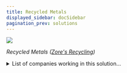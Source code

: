```yaml
---
title: Recycled Metals
displayed_sidebar: docSidebar
pagination_prev: solutions
---
```

![](/../static/img/recycled-metals.jpg)

*Recycled Metals ([Zore's Recycling](https://www.zoresrecycling.com/blog/3-categories-of-metal-that-can-be-recycled/))*

<details>
        <summary>List of companies working in this solution...</summary>
         <em>Note: this is an experimental AI feature. Accuracy and completeness are a work in progress</em>
        <div>
            <ul>
             
                <li><a href="https://impossiblediamond.com/">Impossible Diamond</a></li>
            
            </ul>
        </div>
        </details>


:::company job openings
  #### [View open jobs in this Solution](https://climatebase.org/jobs?l=&q=&drawdown_solutions=Recycled+Metals)
:::

## Overview


- **Alcoa** recycles aluminum, reducing emissions by up to 95%.
- **Recycled Metals Corporation** recycles steel and aluminum, cutting emissions by 70%.
- Many companies and organizations contribute to developing this solution.

## Progress Made

- Breakthrough technologies include:
  - Efficient recycling processes with minimal material loss.
  - New alloys and composites using recycled metals.
  - Manufacturing processes with recycled metals instead of virgin materials.
- These technologies reduce emissions and make metal production sustainable.
- Key players: **Greencopper**, **Recycling Technologies**, **TerraCycle**, **Ecometals Technologies**.

## Lessons Learned

- **Recycled metals** successfully reverse climate change by reducing emissions and using less virgin material.
- Challenges: toxic chemical release and metal leaching into the environment.
- Leading entities: **Climate Action Network**, **IRENA**, **UN Environment Programme**.

## Challenges Ahead

- Lack of **infrastructure** and energy-intensive processes hinder large-scale adoption.
- **TerraCycle**, which pioneers recycling metals on a small scale, needs expansion.
- Infrastructure must precede scaling to unleash technology's potential.

## Best Path Forward

- **Increase public awareness** about metal recycling benefits.
- **Encourage businesses** to adopt metal recycling.
- **Improve recycling infrastructure**.
- **Research efficient recycling methods**.
- Leading entities: **American Iron and Steel Institute**, **Aluminum Association**, **Institute of Scrap Recycling Industries**.